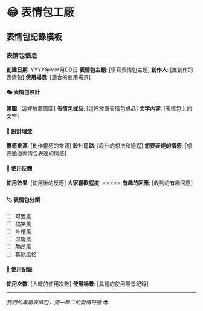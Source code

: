 # 😂 表情包工廠

## 表情包記錄模板

### 表情包信息
**創建日期**: YYYY年MM月DD日
**表情包主題**: [填寫表情包主題]
**創作人**: [誰創作的表情包]
**使用場景**: [適合的使用場景]

#### 🎭 表情包設計
**原圖**: [這裡放置原圖]
**表情包成品**: [這裡放置表情包成品]
**文字內容**: [表情包上的文字]

#### 🎨 設計理念
**靈感來源**: [創作靈感的來源]
**設計思路**: [設計的想法和過程]
**想要表達的情感**: [想要通過表情包表達的情感]

#### 💭 使用反饋
**使用效果**: [使用後的反應]
**大家喜歡程度**: ⭐⭐⭐⭐⭐
**有趣的回應**: [收到的有趣回應]

#### 🏷️ 表情包分類
- [ ] 可愛風
- [ ] 搞笑風
- [ ] 吐槽風
- [ ] 溫馨風
- [ ] 酷炫風
- [ ] 其他風格

#### 📱 使用記錄
**使用次數**: [大概的使用次數]
**使用場景**: [具體的使用場景記錄]

---

*我們的專屬表情包，獨一無二的愛情符號* 😎